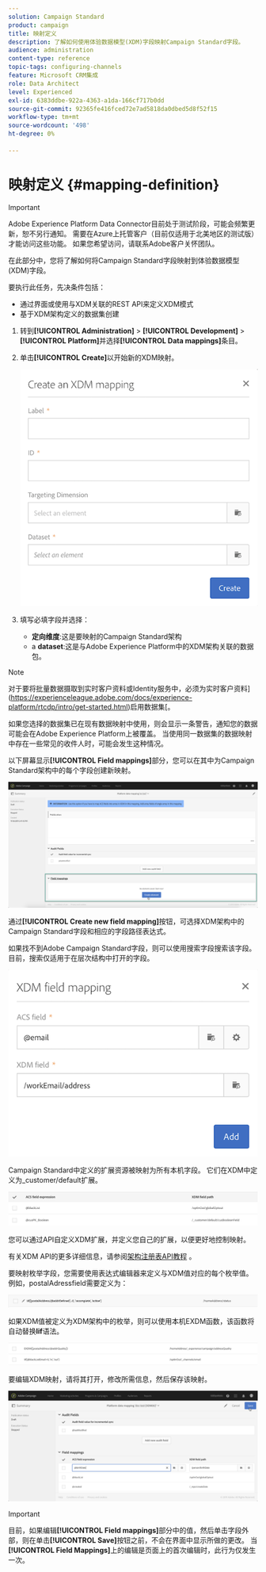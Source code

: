 ```yaml
---
solution: Campaign Standard
product: campaign
title: 映射定义
description: 了解如何使用体验数据模型(XDM)字段映射Campaign Standard字段。
audience: administration
content-type: reference
topic-tags: configuring-channels
feature: Microsoft CRM集成
role: Data Architect
level: Experienced
exl-id: 6383ddbe-922a-4363-a1da-166cf717b0dd
source-git-commit: 92365fe416fced72e7ad5818da0dbed5d8f52f15
workflow-type: tm+mt
source-wordcount: '498'
ht-degree: 0%

---
```


# 映射定义 {#mapping-definition}

>[!IMPORTANT]
>
>Adobe Experience Platform Data Connector目前处于测试阶段，可能会频繁更新，恕不另行通知。 需要在Azure上托管客户（目前仅适用于北美地区的测试版）才能访问这些功能。 如果您希望访问，请联系Adobe客户关怀团队。

在此部分中，您将了解如何将Campaign Standard字段映射到体验数据模型(XDM)字段。

要执行此任务，先决条件包括：

* 通过界面或使用与XDM关联的REST API来定义XDM模式
* 基于XDM架构定义的数据集创建

1. 转到&#x200B;**[!UICONTROL Administration]** > **[!UICONTROL Development]** > **[!UICONTROL Platform]**&#x200B;并选择&#x200B;**[!UICONTROL Data mappings]**&#x200B;条目。

1. 单击&#x200B;**[!UICONTROL Create]**&#x200B;以开始新的XDM映射。

   ![](assets/aep_createmapping.png)

1. 填写必填字段并选择：

   * **定向维度**:这是要映射的Campaign Standard架构
   * a **dataset**:这是与Adobe Experience Platform中的XDM架构关联的数据包。

>[!NOTE]
>
>对于要将批量数据摄取到实时客户资料或Identity服务中，必须为实时客户资料](https://experienceleague.adobe.com/docs/experience-platform/rtcdp/intro/get-started.html)启用数据集[。
>
>如果您选择的数据集已在现有数据映射中使用，则会显示一条警告，通知您的数据可能会在Adobe Experience Platform上被覆盖。 当使用同一数据集的数据映射中存在一些常见的收件人时，可能会发生这种情况。

以下屏幕显示&#x200B;**[!UICONTROL Field mappings]**&#x200B;部分，您可以在其中为Campaign Standard架构中的每个字段创建新映射。

![](assets/aep_fieldmappings.png)

通过&#x200B;**[!UICONTROL Create new field mapping]**&#x200B;按钮，可选择XDM架构中的Campaign Standard字段和相应的字段路径表达式。

如果找不到Adobe Campaign Standard字段，则可以使用搜索字段搜索该字段。 目前，搜索仅适用于在层次结构中打开的字段。

![](assets/aep_mapfield.png)

Campaign Standard中定义的扩展资源被映射为所有本机字段。 它们在XDM中定义为_customer/default扩展。

![](assets/aep_fieldscusmapping.png)

您可以通过API自定义XDM扩展，并定义您自己的扩展，以便更好地控制映射。

有关XDM API的更多详细信息，请参阅[架构注册表API教程](https://experienceleague.adobe.com/docs/experience-platform/xdm/api/getting-started.html) 。

要映射枚举字段，您需要使用表达式编辑器来定义与XDM值对应的每个枚举值。 例如，postalAdressfield需要定义为：

![](assets/aep_enummapping.png)

如果XDM值被定义为XDM架构中的枚举，则可以使用本机EXDM函数，该函数将自动替换&#x200B;**lif**&#x200B;语法。

![](assets/aep_enummappingexdm.png)

要编辑XDM映射，请将其打开，修改所需信息，然后保存该映射。

![](assets/aep_editmapping.png)

>[!IMPORTANT]
>
>目前，如果编辑&#x200B;**[!UICONTROL Field mappings]**&#x200B;部分中的值，然后单击字段外部，则在单击&#x200B;**[!UICONTROL Save]**&#x200B;按钮之前，不会在界面中显示所做的更改。 当&#x200B;**[!UICONTROL Field Mappings]**&#x200B;上的编辑是页面上的首次编辑时，此行为仅发生一次。

